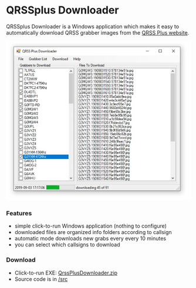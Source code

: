 # QRSSplus Downloader
QRSSplus Downloader is a Windows application which makes it easy to automatically download QRSS grabber images from the [QRSS Plus website](http://swharden.com/qrss/plus/).

![](/doc/screenshot.jpg)

### Features
* simple click-to-run Windows application (nothing to configure)
* downloaded files are organized info folders according to callsign
* automatic mode downloads new grabs every every 10 minutes
* you can select which callsigns to download

### Download
* Click-to-run EXE: [QrssPlusDownloader.zip](https://raw.githubusercontent.com/swharden/QRSSplus-Downloader/master/download/QrssPlusDownloader.zip)
* Source code is in [/src](/src/)